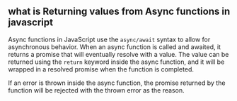 ## what is Returning values from Async functions in javascript
Async functions in JavaScript use the `async/await` syntax to allow for asynchronous behavior. When an async function is called and awaited, it returns a promise that will eventually resolve with a value. The value can be returned using the `return` keyword inside the async function, and it will be wrapped in a resolved promise when the function is completed.

If an error is thrown inside the async function, the promise returned by the function will be rejected with the thrown error as the reason.
